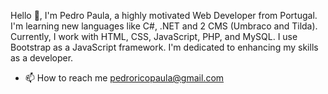 Hello 👋, I'm Pedro Paula, a highly motivated Web Developer from Portugal. 
I'm learning new languages like C#, .NET and 2 CMS (Umbraco and Tilda). 
Currently, I work with HTML, CSS, JavaScript, PHP, and MySQL. I use Bootstrap as a JavaScript framework. 
I'm dedicated to enhancing my skills as a developer.


- 📫 How to reach me pedroricopaula@gmail.com

<!---
PedroRicoPaula/PedroRicoPaula is a ✨ special ✨ repository because its `README.md` (this file) appears on your GitHub profile.
You can click the Preview link to take a look at your changes.
--->
